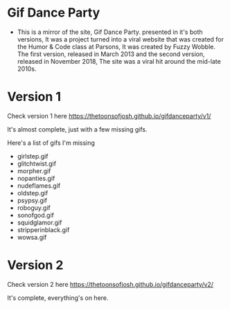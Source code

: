# Gif Dance Party
- This is a mirror of the site, Gif Dance Party. presented in it's both versions, It was a project turned into a viral website that was created for the Humor & Code class at Parsons, It was created by Fuzzy Wobble.
The first version, released in March 2013 and the second version, released in November 2018, The site was a viral hit around the mid-late 2010s.

# Version 1
Check version 1 here https://thetoonsofjosh.github.io/gifdanceparty/v1/

It's almost complete, just with a few missing gifs.

Here's a list of gifs I'm missing
- girlstep.gif
- glitchtwist.gif
- morpher.gif
- nopanties.gif
- nudeflames.gif
- oldstep.gif
- psypsy.gif
- roboguy.gif
- sonofgod.gif
- squidglamor.gif
- stripperinblack.gif
- wowsa.gif
  
# Version 2
Check version 2 here https://thetoonsofjosh.github.io/gifdanceparty/v2/

It's complete, everything's on here.
